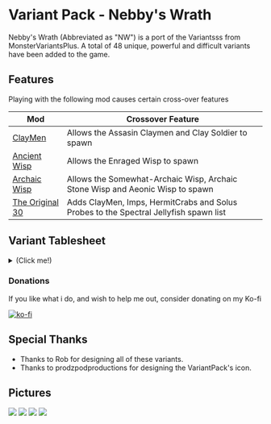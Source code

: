 # Variant Pack - Nebby's Wrath

Nebby's Wrath (Abbreviated as "NW") is a port of the Variantsss from MonsterVariantsPlus. A total of 48 unique, powerful and difficult variants have been added to the game.

## Features

Playing with the following mod causes certain cross-over features

| Mod | Crossover Feature |
|--|--|
| [ClayMen](https://thunderstore.io/package/Moffein/Clay_Men/) | Allows the Assasin Claymen and Clay Soldier to spawn |
| [Ancient Wisp](https://thunderstore.io/package/Moffein/Ancient_Wisp/) | Allows the Enraged Wisp to spawn |
| [Archaic Wisp](https://thunderstore.io/package/Moffein/Archaic_Wisp/) | Allows the Somewhat-Archaic Wisp, Archaic Stone Wisp and Aeonic Wisp to spawn |
| [The Original 30](https://thunderstore.io/package/Nebby/VariantPack_TheOriginal30/) | Adds ClayMen, Imps, HermitCrabs and Solus Probes to the Spectral Jellyfish spawn list |

## Variant Tablesheet

<details><summary>(Click me!)</summary>
<p>

| Character | Variant Name | Details |
|--|--|--|
| Beetle Queen | Beetle Imperatrix | Has two royal beetle guards, it only spawns common Beetles, but these beetles will always be variants if Beetle Variants are in the game |
| Beetle Queen | Beetle Matriarch | Spawns both Beetle Guards and regular Beetles |
| Brass Contraption | Aluminum Contraption | Less health, smaller, with faster attack and movement speed |
| Brass Contraption | Steel Contraption | Increased Health, fires a single, large steel ball |
| Bighorn Bison | Alpha Bison | Quicker than a regular bison with an explosing charge attack |
| Clay Dunestrider | Devourer Dunestrider | Can only use it's desesperation attack once, the attack is powered up |
| Clay Dunestrider | Starving Dunesstrider | Uses it's desesperation Attack as soon as possible |
| Clay Templar | Vampiric Templar | Steals life on hit, healing itself |
| Stone Golem | Colossal Golem | It's golem laser is replaced by a Titan Laser |
| Grandparent | Great Grandparent | Increased health and attack, self detonates in a super nova on death |
| Grandparent | Heliocratic Grandparent | Uses it's desesperation Attack as soon as posssible |
| Greater Wisp | Amalgamated Wisp | 5 Lesser wisp combined into one, fires wisp embers and splits into 5 lesser wisps on death |
| Greater Wisp | Greater Stone Wisp | Fires two stone golem laser instead of two fireballs |
| Greater Wisp | Somewhat-Great Wisp | Decreased health and size, increased attack speed and movement speed |
| Hermit Crab | Mortar Crab | Has a Behemoth |
| Imp | Bruiser Imp | Increased damage, attack speed and movement speed, cannot teleport |
| Imp | Ichor Imp | 50% chance to inflict bleed, inflicts pulverized on attack |
| Imp Overlord | Berserker Overlord | Cannot fire void spikes, increased movement and attack speed |
| Imp Overlord | Ichor Overlord | 50% chance to inflict bleed, fires Ichor Spikes which inflicts pulverized |
| Elder Lemurian | Ghost of Kjaro | Miniboss, increased health and stats, guaranteed to be a Fire elite, can summon lemurians to aid in the fight |
| Elder Lemurian | Ghost of Runald | Miniboss, increased health and stats, guaranteed to be an Ice elite, can summon lemurianss to aid in the fight |
| Elder Lemurian | Incinerating Elder Lemurian | Fires 5 small fireballs, extremely deathly Flamebreath with a large warning window |
| Mini Mushrum | ADShroom | Reduced damage, increased attack speed, fires grenades quickly which inflict Pulverized |
| Mini Mushrum | Healer Shroom | reduced attack speed, fires grenades which heal enemies and harms the player |
| Mini Mushrum | Mamma Shroom | Cannot move, has 5 Bustling Fungus |
| Ancient Wisp | Enraged Wisp | Enrages as Soon as possible, Requires moffein's AncientWisp mod |
| Archaic wisp | Aeonic Wisp | Increased Damage and defense, Requires moffein's Archaic Wisp mod |
| Archaic Wisp | Archaic Stone Wisp | Fires two stone titan lasers, Requires moffein's Archaic Wisp mod |
| Archaic Wisp | Somewhat-Archaic Wisp | Decreased Health and Size, increased attack speed and movement speed, Requires moffein's Archaic Wisp mod |
| Clay Man | Assassin Clay Man | Increased movement speed and reduced health, chance to inflict bleeding, invisible but shows itself when attacking. attacking lasts twice as long |
| Clay Man | Clay Soldier | Slower with higher health, increased attack speed |
| Parent | Adolescere | Teleports around more often, usually out of reach, has a planula and heals itself quickly |
| Parent | Child | increased movement and attack speed, on death, spawns two enraged parents |
| Solus Control Unit | Malfunctioning Solus Control Unit | Uses it's desesperation attack as soon as possible |
| Solus Control Unit | Swarming Solus Control Unit | Decreased size, Increased movement and attack speed, only spawns Swarmer probes |
| Solus Probe | Gaussian Solus Probe | Fires Gauss Bursts at the enemy, akin to Engineer's default turrets |
| Solus Probe | Solus Probe MK2 | Charges and Fires a burst of Solus Control Unit projectiles |
| Solus Probe | Swarmer Probe | Decreased size, increased movement and attack speed |
| Alloy Worship Unit | Malfunctioning Alloy Worship Unit | Uses it's desesperation attack as soon as possible |
| Alloy Worship Unit | Swarming Allow Worship Unit | Decreased size, Increased movement and attack speed, only spawns Swarmer probes |
| Stone Titan | Ancient Titan | Uses it's desesperation attack as soon as possible |
| Aurelionite | Ancient Aurelionite | Uses it's desesperation attack as soon as possible |
| Aurelionite | Enormous Aurelionite | Greatly increased size and damage |
| Aurelionite | Pygmy Aurelionite | Decreased size, increased movement speed |
| Wandering Vagrant | Mothership Vagrant | Tracking bomb skill replaced by spawning jellyfishes, spawns 10 jellyfishes on death, or 3 MOAJ if The Original 30 is installed |
| Lesser Wisp | Almost-Archaic Wisp | Fires an Archaic Wisp fireball |
| Lesser Wisp | Leastest Wisp | Reduced Size, Increased movement and attack speedd |
| Lesser Wisp | Lessser Stone Wisp | Fires a stone golem laser |

</p>
</details>

### Donations

If you like what i do, and wish to help me out, consider donating on my Ko-fi

[![ko-fi](https://media.discordapp.net/attachments/850538397647110145/994431434817273936/SupportNebby.png)](https://ko-fi.com/nebby1999)

## Special Thanks

* Thanks to Rob for designing all of these variants.
* Thanks to prodzpodproductions for designing the VariantPack's icon.

## Pictures

![](https://media.discordapp.net/attachments/850538397647110145/882679033417048134/unknown.png?width=1203&height=676)
![](https://cdn.discordapp.com/attachments/850538397647110145/882682671787028551/unknown.png)
![](https://cdn.discordapp.com/attachments/850538397647110145/882684186819973170/unknown.png)
![](https://cdn.discordapp.com/attachments/850538397647110145/882685493257596988/unknown.png)